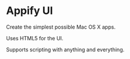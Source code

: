 Appify UI
=========

Create the simplest possible Mac OS X apps.

Uses HTML5 for the UI.

Supports scripting with anything and everything.

